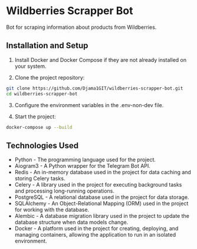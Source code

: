 # Wildberries Scrapper Bot

Bot for scraping information about products from Wildberries.

## Installation and Setup

1. Install Docker and Docker Compose if they are not already installed on your system.

2. Clone the project repository:

```bash
git clone https://github.com/Djama1GIT/wildberries-scrapper-bot.git
cd wildberries-scrapper-bot
```

3. Configure the environment variables in the .env-non-dev file.

4. Start the project:

```bash
docker-compose up --build
```

## Technologies Used

- Python - The programming language used for the project.
- Aiogram3 - A Python wrapper for the Telegram Bot API.
- Redis - An in-memory database used in the project for data caching and storing Celery tasks.
- Celery - A library used in the project for executing background tasks and processing long-running operations.
- PostgreSQL - A relational database used in the project for data storage.
- SQLAlchemy - An Object-Relational Mapping (ORM) used in the project for working with the database.
- Alembic - A database migration library used in the project to update the database structure when data models change.
- Docker - A platform used in the project for creating, deploying, and managing containers, allowing the application to run in an isolated environment.